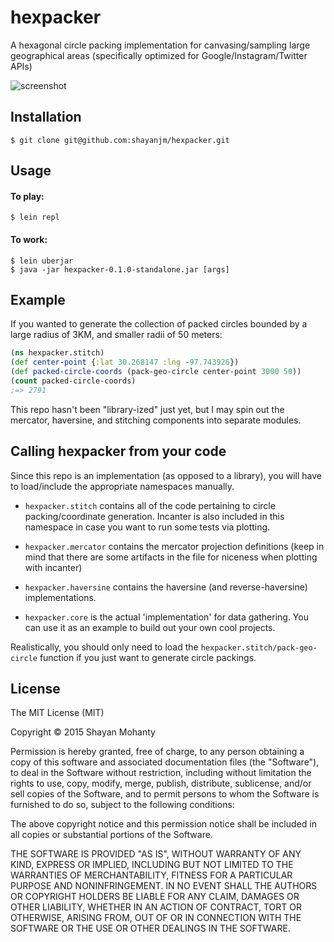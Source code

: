 # hexpacker

A hexagonal circle packing implementation for canvasing/sampling large geographical areas (specifically optimized for Google/Instagram/Twitter APIs)

![screenshot](https://camo.githubusercontent.com/0ee61a5173d3e8e0103b544c6711857510fa2dc1/687474703a2f2f7075752e73682f68676a56762f393839386238336361332e706e67)

## Installation

    $ git clone git@github.com:shayanjm/hexpacker.git

## Usage

#### To play:

    $ lein repl

#### To work:

    $ lein uberjar
    $ java -jar hexpacker-0.1.0-standalone.jar [args]


## Example

If you wanted to generate the collection of packed circles bounded by a large radius of 3KM, and smaller radii of 50 meters:

```clojure
(ns hexpacker.stitch)
(def center-point {:lat 30.268147 :lng -97.743926})
(def packed-circle-coords (pack-geo-circle center-point 3000 50))
(count packed-circle-coords)
;=> 2791
```
This repo hasn't been "library-ized" just yet, but I may spin out the mercator, haversine, and stitching components into separate modules.


## Calling hexpacker from your code

Since this repo is an implementation (as opposed to a library), you will have to load/include the appropriate namespaces manually.

+ `hexpacker.stitch` contains all of the code pertaining to circle packing/coordinate generation. Incanter is also included in this namespace in case you want to run some tests via plotting.

+ `hexpacker.mercator` contains the mercator projection definitions (keep in mind that there are some artifacts in the file for niceness when plotting with incanter)

+ `hexpacker.haversine` contains the haversine (and reverse-haversine) implementations.

+ `hexpacker.core` is the actual 'implementation' for data gathering. You can use it as an example to build out your own cool projects.

Realistically, you should only need to load the `hexpacker.stitch/pack-geo-circle` function if you just want to generate circle packings.


## License
The MIT License (MIT)

Copyright © 2015 Shayan Mohanty

Permission is hereby granted, free of charge, to any person obtaining a copy
of this software and associated documentation files (the "Software"), to deal
in the Software without restriction, including without limitation the rights
to use, copy, modify, merge, publish, distribute, sublicense, and/or sell
copies of the Software, and to permit persons to whom the Software is
furnished to do so, subject to the following conditions:

The above copyright notice and this permission notice shall be included in all
copies or substantial portions of the Software.

THE SOFTWARE IS PROVIDED "AS IS", WITHOUT WARRANTY OF ANY KIND, EXPRESS OR
IMPLIED, INCLUDING BUT NOT LIMITED TO THE WARRANTIES OF MERCHANTABILITY,
FITNESS FOR A PARTICULAR PURPOSE AND NONINFRINGEMENT. IN NO EVENT SHALL THE
AUTHORS OR COPYRIGHT HOLDERS BE LIABLE FOR ANY CLAIM, DAMAGES OR OTHER
LIABILITY, WHETHER IN AN ACTION OF CONTRACT, TORT OR OTHERWISE, ARISING FROM,
OUT OF OR IN CONNECTION WITH THE SOFTWARE OR THE USE OR OTHER DEALINGS IN THE
SOFTWARE.
